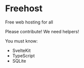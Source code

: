 # Freehost
Free web hosting for all

Please contribute! We need helpers!

You must know:

- SvelteKit
- TypeScript
- SQLite

